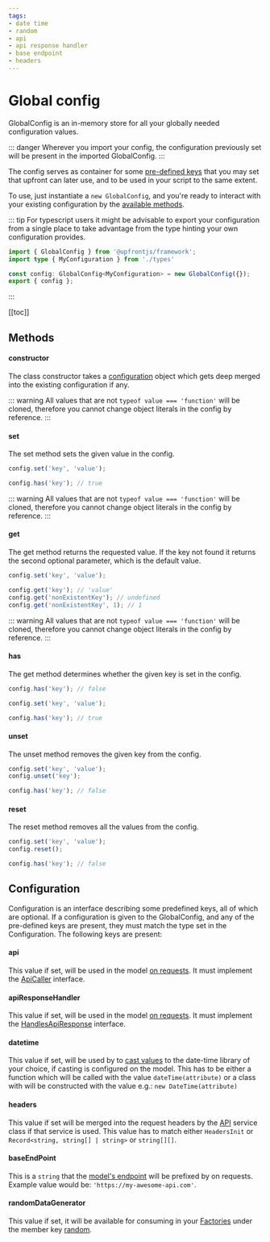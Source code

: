 ```yaml
---
tags:
- date time
- random
- api
- api response handler
- base endpoint
- headers
---
```


# Global config

GlobalConfig is an in-memory store for all your globally needed configuration values.

::: danger
Wherever you import your config, the configuration previously set will be present in the imported GlobalConfig.
:::

The config serves as container for some [pre-defined keys](#configuration) that you may set that upfront can later use, and to be used in your script to the same extent.

To use, just instantiate a `new GlobalConfig`, and you're ready to interact with your existing configuration by the [available methods](#methods).

::: tip
For typescript users it might be advisable to export your configuration from a single place to take advantage from the type hinting your own configuration provides.
```ts
import { GlobalConfig } from '@upfrontjs/framework';
import type { MyConfiguration } from './types'

const config: GlobalConfig<MyConfiguration> = new GlobalConfig({});
export { config };
```
:::

[[toc]]

## Methods

#### constructor

The class constructor takes a [configuration](#configuration) object which gets deep merged into the existing configuration if any.

::: warning
All values that are not `typeof value === 'function'` will be cloned, therefore you cannot change object literals in the config by reference.
:::

#### set

The set method sets the given value in the config.
```js
config.set('key', 'value');

config.has('key'); // true
```
::: warning
All values that are not `typeof value === 'function'` will be cloned, therefore you cannot change object literals in the config by reference.
:::

#### get

The get method returns the requested value. If the key not found it returns the second optional parameter, which is the default value.
```js
config.set('key', 'value');

config.get('key'); // 'value'
config.get('nonExistentKey'); // undefined
config.get('nonExistentKey', 1); // 1
```
::: warning
All values that are not `typeof value === 'function'` will be cloned, therefore you cannot change object literals in the config by reference.
:::

#### has

The get method determines whether the given key is set in the config.

```js
config.has('key'); // false

config.set('key', 'value');

config.has('key'); // true
```

#### unset

The unset method removes the given key from the config.

```js
config.set('key', 'value');
config.unset('key');

config.has('key'); // false
```

#### reset

The reset method removes all the values from the config.
```js
config.set('key', 'value');
config.reset();

config.has('key'); // false
```

## Configuration

Configuration is an interface describing some predefined keys, all of which are optional. If a configuration is given to the GlobalConfig, and any of the pre-defined keys are present, they must match the type set in the Configuration.
The following keys are present:

#### api

This value if set, will be used in the model [on requests](../calliope/api-calls.md).
It must implement the [ApiCaller](../services/readme.md#apicaller) interface.

#### apiResponseHandler

This value if set, will be used in the model [on requests](../calliope/api-calls.md).
It must implement the [HandlesApiResponse](../services/readme.md#handlesapiresponse) interface.

#### datetime

This value if set, will be used by to [cast values](../calliope/attributes.md#casting)  to the date-time library of your choice, if casting is configured on the model. This has to be either a function which will be called with the value `dateTime(attribute)` or a class with will be constructed with the value e.g.: `new DateTime(attribute)`

#### headers

This value if set will be merged into the request headers by the [API](../services/api.md) service class if that service is used. This value has to match either `HeadersInit` or `Record<string, string[] | string>` or `string[][]`.

#### baseEndPoint
This is a `string` that the [model's endpoint](../calliope/api-calls.md#endpoint) will be prefixed by on requests. Example value would be: `'https://my-awesome-api.com'`.

#### randomDataGenerator

This value if set, it will be available for consuming in your [Factories](../testing.md#factories) under the member key [random](../testing.md#random).
